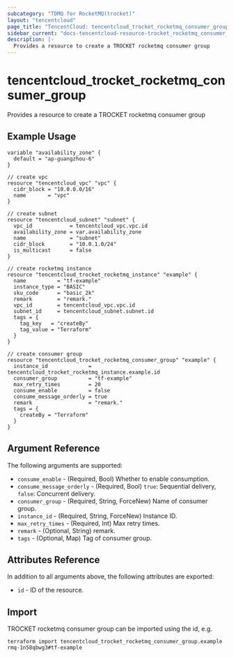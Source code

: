 ```yaml
---
subcategory: "TDMQ for RocketMQ(trocket)"
layout: "tencentcloud"
page_title: "TencentCloud: tencentcloud_trocket_rocketmq_consumer_group"
sidebar_current: "docs-tencentcloud-resource-trocket_rocketmq_consumer_group"
description: |-
  Provides a resource to create a TROCKET rocketmq consumer group
---
```


# tencentcloud_trocket_rocketmq_consumer_group

Provides a resource to create a TROCKET rocketmq consumer group

## Example Usage

```hcl
variable "availability_zone" {
  default = "ap-guangzhou-6"
}

// create vpc
resource "tencentcloud_vpc" "vpc" {
  cidr_block = "10.0.0.0/16"
  name       = "vpc"
}

// create subnet
resource "tencentcloud_subnet" "subnet" {
  vpc_id            = tencentcloud_vpc.vpc.id
  availability_zone = var.availability_zone
  name              = "subnet"
  cidr_block        = "10.0.1.0/24"
  is_multicast      = false
}

// create rocketmq instance
resource "tencentcloud_trocket_rocketmq_instance" "example" {
  name          = "tf-example"
  instance_type = "BASIC"
  sku_code      = "basic_2k"
  remark        = "remark."
  vpc_id        = tencentcloud_vpc.vpc.id
  subnet_id     = tencentcloud_subnet.subnet.id
  tags = {
    tag_key   = "createBy"
    tag_value = "Terraform"
  }
}

// create consumer group
resource "tencentcloud_trocket_rocketmq_consumer_group" "example" {
  instance_id             = tencentcloud_trocket_rocketmq_instance.example.id
  consumer_group          = "tf-example"
  max_retry_times         = 20
  consume_enable          = false
  consume_message_orderly = true
  remark                  = "remark."
  tags = {
    createBy = "Terraform"
  }
}
```

## Argument Reference

The following arguments are supported:

* `consume_enable` - (Required, Bool) Whether to enable consumption.
* `consume_message_orderly` - (Required, Bool) `true`: Sequential delivery, `false`: Concurrent delivery.
* `consumer_group` - (Required, String, ForceNew) Name of consumer group.
* `instance_id` - (Required, String, ForceNew) Instance ID.
* `max_retry_times` - (Required, Int) Max retry times.
* `remark` - (Optional, String) remark.
* `tags` - (Optional, Map) Tag of consumer group.

## Attributes Reference

In addition to all arguments above, the following attributes are exported:

* `id` - ID of the resource.




## Import

TROCKET rocketmq consumer group can be imported using the id, e.g.

```
terraform import tencentcloud_trocket_rocketmq_consumer_group.example rmq-1n58qbwg3#tf-example
```

